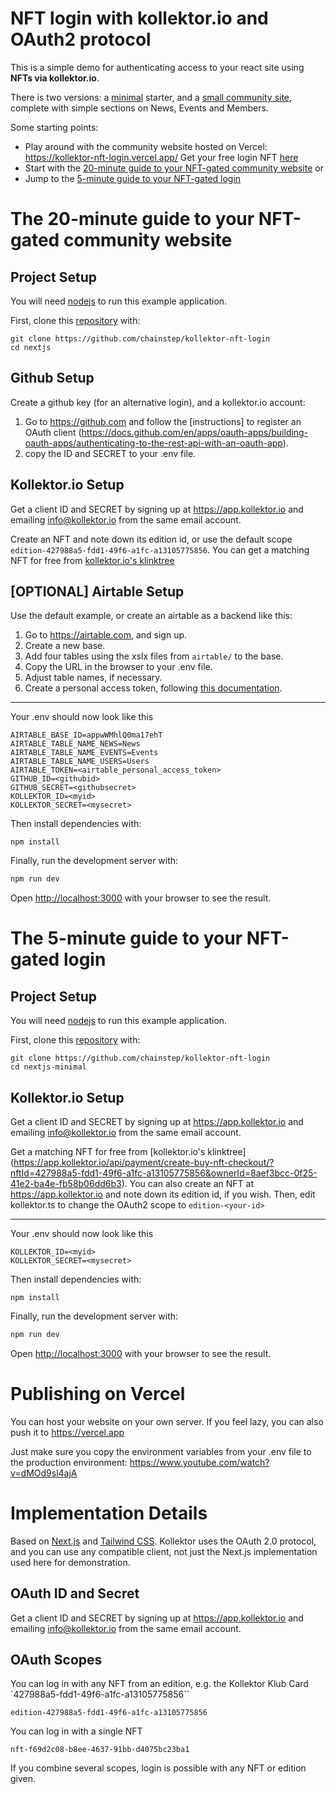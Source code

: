 # NFT login with kollektor.io and OAuth2 protocol

This is a simple demo for authenticating access to your react site using **NFTs via kollektor.io**.

There is two versions: a [minimal](nextjs-minimal/) starter, and a [small community site](nextjs/),
complete with simple sections on News, Events and Members.

Some starting points:

- Play around with the community website hosted on Vercel: https://kollektor-nft-login.vercel.app/ Get your free login
  NFT [here](https://app.kollektor.io/api/payment/create-buy-nft-checkout/?nftId=427988a5-fdd1-49f6-a1fc-a13105775856&ownerId=8aef3bcc-0f25-41e2-ba4e-fb58b06dd6b3)
- Start with the [20-minute guide to your NFT-gated community website](#the-20-minute-guide-to-your-nft-gated-community-website) or
- Jump to the [5-minute guide to your NFT-gated login](#the-5-minute-guide-to-your-nft-gated-login)

# The 20-minute guide to your NFT-gated community website

## Project Setup

You will need [nodejs](https://nodejs.org/en) to run this example application.

First, clone this [repository](https://github.com/chainstep/kollektor-nft-login) with:

```
git clone https://github.com/chainstep/kollektor-nft-login
cd nextjs
```

## Github Setup

Create a github key (for an alternative login), and a kollektor.io account:

1. Go to https://github.com and follow the [instructions] to register an OAuth client (https://docs.github.com/en/apps/oauth-apps/building-oauth-apps/authenticating-to-the-rest-api-with-an-oauth-app).
1. copy the ID and SECRET to your .env file.

## Kollektor.io Setup

Get a client ID and SECRET by signing up at https://app.kollektor.io and emailing info@kollektor.io from the same email account.

Create an NFT and note down its edition id, or use the default scope `edition-427988a5-fdd1-49f6-a1fc-a13105775856`. You can get a matching NFT for free
from [kollektor.io's klinktree](https://app.kollektor.io/api/payment/create-buy-nft-checkout/?nftId=427988a5-fdd1-49f6-a1fc-a13105775856&ownerId=8aef3bcc-0f25-41e2-ba4e-fb58b06dd6b3)

## \[OPTIONAL\] Airtable Setup

Use the default example, or create an airtable as a backend like this:

1. Go to https://airtable.com, and sign up.
1. Create a new base.
1. Add four tables using the xslx files from `airtable/` to the base.
1. Copy the URL in the browser to your .env file.
1. Adjust table names, if necessary.
1. Create a personal access token, following [this documentation](https://support.airtable.com/docs/creating-and-using-api-keys-and-access-tokens).

---

Your .env should now look like this

```
AIRTABLE_BASE_ID=appwWMhlQ0ma17ehT
AIRTABLE_TABLE_NAME_NEWS=News
AIRTABLE_TABLE_NAME_EVENTS=Events
AIRTABLE_TABLE_NAME_USERS=Users
AIRTABLE_TOKEN=<airtable_personal_access_token>
GITHUB_ID=<githubid>
GITHUB_SECRET=<githubsecret>
KOLLEKTOR_ID=<myid>
KOLLEKTOR_SECRET=<mysecret>
```

Then install dependencies with:

```
npm install
```

Finally, run the development server with:

```bash
npm run dev
```

Open [http://localhost:3000](http://localhost:3000) with your browser to see the result.

# The 5-minute guide to your NFT-gated login

## Project Setup

You will need [nodejs](https://nodejs.org/en) to run this example application.

First, clone this [repository](https://github.com/chainstep/kollektor-nft-login) with:

```
git clone https://github.com/chainstep/kollektor-nft-login
cd nextjs-minimal
```

## Kollektor.io Setup

Get a client ID and SECRET by signing up at https://app.kollektor.io and emailing info@kollektor.io from the same email account.

Get a matching NFT for free from [kollektor.io's klinktree]
(https://app.kollektor.io/api/payment/create-buy-nft-checkout/?nftId=427988a5-fdd1-49f6-a1fc-a13105775856&ownerId=8aef3bcc-0f25-41e2-ba4e-fb58b06dd6b3).
You can also create an NFT at https://app.kollektor.io and note down its edition id, if you wish. Then, edit kollektor.ts to change the OAuth2 scope to
`edition-<your-id>`

---

Your .env should now look like this

```
KOLLEKTOR_ID=<myid>
KOLLEKTOR_SECRET=<mysecret>
```

Then install dependencies with:

```
npm install
```

Finally, run the development server with:

```bash
npm run dev
```

Open [http://localhost:3000](http://localhost:3000) with your browser to see the result.

# Publishing on Vercel

You can host your website on your own server. If you feel lazy, you can also push it to https://vercel.app

Just make sure you copy the environment variables from your .env file to the production environment:
https://www.youtube.com/watch?v=dMOd9sl4ajA

# Implementation Details

Based on [Next.js](https://nextjs.org/) and [Tailwind CSS](https://tailwindcss.com/). Kollektor uses the OAuth 2.0 protocol,
and you can use any compatible client, not just the Next.js implementation used here for demonstration.

## OAuth ID and Secret

Get a client ID and SECRET by signing up at https://app.kollektor.io and emailing info@kollektor.io from the same email account.

## OAuth Scopes

You can log in with any NFT from an edition, e.g. the Kollektor Klub Card `427988a5-fdd1-49f6-a1fc-a13105775856``

```
edition-427988a5-fdd1-49f6-a1fc-a13105775856
```

You can log in with a single NFT

```
nft-f69d2c08-b8ee-4637-91bb-d4075bc23ba1
```

If you combine several scopes, login is possible with any NFT or edition given.
